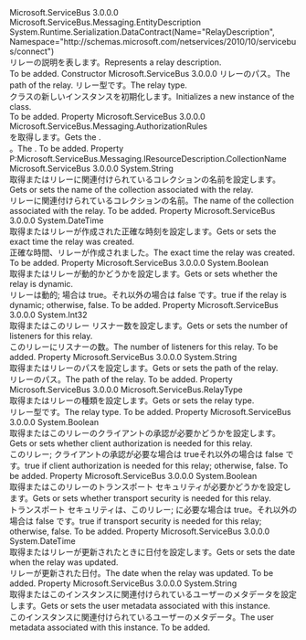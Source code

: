 <Type Name="RelayDescription" FullName="Microsoft.ServiceBus.Messaging.RelayDescription">
  <TypeSignature Language="C#" Value="public class RelayDescription : Microsoft.ServiceBus.Messaging.EntityDescription" />
  <TypeSignature Language="ILAsm" Value=".class public auto ansi beforefieldinit RelayDescription extends Microsoft.ServiceBus.Messaging.EntityDescription" />
  <TypeSignature Language="DocId" Value="T:Microsoft.ServiceBus.Messaging.RelayDescription" />
  <TypeSignature Language="VB.NET" Value="Public Class RelayDescription&#xA;Inherits EntityDescription" />
  <TypeSignature Language="F#" Value="type RelayDescription = class&#xA;    inherit EntityDescription&#xA;    interface IResourceDescription" />
  <AssemblyInfo>
    <AssemblyName>Microsoft.ServiceBus</AssemblyName>
    <AssemblyVersion>3.0.0.0</AssemblyVersion>
  </AssemblyInfo>
  <Base>
    <BaseTypeName>Microsoft.ServiceBus.Messaging.EntityDescription</BaseTypeName>
  </Base>
  <Interfaces />
  <Attributes>
    <Attribute>
      <AttributeName>System.Runtime.Serialization.DataContract(Name="RelayDescription", Namespace="http://schemas.microsoft.com/netservices/2010/10/servicebus/connect")</AttributeName>
    </Attribute>
  </Attributes>
  <Docs>
    <summary><span data-ttu-id="fa190-101">リレーの説明を表します。</span><span class="sxs-lookup"><span data-stu-id="fa190-101">Represents a relay description.</span></span></summary>
    <remarks>To be added.</remarks>
  </Docs>
  <Members>
    <Member MemberName=".ctor">
      <MemberSignature Language="C#" Value="public RelayDescription (string relayPath, Microsoft.ServiceBus.RelayType type);" />
      <MemberSignature Language="ILAsm" Value=".method public hidebysig specialname rtspecialname instance void .ctor(string relayPath, valuetype Microsoft.ServiceBus.RelayType type) cil managed" />
      <MemberSignature Language="DocId" Value="M:Microsoft.ServiceBus.Messaging.RelayDescription.#ctor(System.String,Microsoft.ServiceBus.RelayType)" />
      <MemberSignature Language="VB.NET" Value="Public Sub New (relayPath As String, type As RelayType)" />
      <MemberSignature Language="F#" Value="new Microsoft.ServiceBus.Messaging.RelayDescription : string * Microsoft.ServiceBus.RelayType -&gt; Microsoft.ServiceBus.Messaging.RelayDescription" Usage="new Microsoft.ServiceBus.Messaging.RelayDescription (relayPath, type)" />
      <MemberType>Constructor</MemberType>
      <AssemblyInfo>
        <AssemblyName>Microsoft.ServiceBus</AssemblyName>
        <AssemblyVersion>3.0.0.0</AssemblyVersion>
      </AssemblyInfo>
      <Parameters>
        <Parameter Name="relayPath" Type="System.String" />
        <Parameter Name="type" Type="Microsoft.ServiceBus.RelayType" />
      </Parameters>
      <Docs>
        <param name="relayPath"><span data-ttu-id="fa190-102">リレーのパス。</span><span class="sxs-lookup"><span data-stu-id="fa190-102">The path of the relay.</span></span></param>
        <param name="type"><span data-ttu-id="fa190-103">リレー型です。</span><span class="sxs-lookup"><span data-stu-id="fa190-103">The relay type.</span></span></param>
        <summary><span data-ttu-id="fa190-104"><see cref="T:Microsoft.ServiceBus.Messaging.RelayDescription" /> クラスの新しいインスタンスを初期化します。</span><span class="sxs-lookup"><span data-stu-id="fa190-104">Initializes a new instance of the <see cref="T:Microsoft.ServiceBus.Messaging.RelayDescription" /> class.</span></span></summary>
        <remarks>To be added.</remarks>
      </Docs>
    </Member>
    <Member MemberName="Authorization">
      <MemberSignature Language="C#" Value="public Microsoft.ServiceBus.Messaging.AuthorizationRules Authorization { get; }" />
      <MemberSignature Language="ILAsm" Value=".property instance class Microsoft.ServiceBus.Messaging.AuthorizationRules Authorization" />
      <MemberSignature Language="DocId" Value="P:Microsoft.ServiceBus.Messaging.RelayDescription.Authorization" />
      <MemberSignature Language="VB.NET" Value="Public ReadOnly Property Authorization As AuthorizationRules" />
      <MemberSignature Language="F#" Value="member this.Authorization : Microsoft.ServiceBus.Messaging.AuthorizationRules" Usage="Microsoft.ServiceBus.Messaging.RelayDescription.Authorization" />
      <MemberType>Property</MemberType>
      <AssemblyInfo>
        <AssemblyName>Microsoft.ServiceBus</AssemblyName>
        <AssemblyVersion>3.0.0.0</AssemblyVersion>
      </AssemblyInfo>
      <ReturnValue>
        <ReturnType>Microsoft.ServiceBus.Messaging.AuthorizationRules</ReturnType>
      </ReturnValue>
      <Docs>
        <summary><span data-ttu-id="fa190-105"><see cref="T:Microsoft.ServiceBus.Messaging.AuthorizationRules" /> を取得します。</span><span class="sxs-lookup"><span data-stu-id="fa190-105">Gets the <see cref="T:Microsoft.ServiceBus.Messaging.AuthorizationRules" />.</span></span></summary>
        <value><span data-ttu-id="fa190-106"><see cref="T:Microsoft.ServiceBus.Messaging.AuthorizationRules" />。</span><span class="sxs-lookup"><span data-stu-id="fa190-106">The <see cref="T:Microsoft.ServiceBus.Messaging.AuthorizationRules" />.</span></span></value>
        <remarks>To be added.</remarks>
      </Docs>
    </Member>
    <Member MemberName="CollectionName">
      <MemberSignature Language="C#" Value="public string CollectionName { get; }" />
      <MemberSignature Language="ILAsm" Value=".property instance string CollectionName" />
      <MemberSignature Language="DocId" Value="P:Microsoft.ServiceBus.Messaging.RelayDescription.CollectionName" />
      <MemberSignature Language="VB.NET" Value="Public ReadOnly Property CollectionName As String" />
      <MemberSignature Language="F#" Value="member this.CollectionName : string" Usage="Microsoft.ServiceBus.Messaging.RelayDescription.CollectionName" />
      <MemberType>Property</MemberType>
      <Implements>
        <InterfaceMember>P:Microsoft.ServiceBus.Messaging.IResourceDescription.CollectionName</InterfaceMember>
      </Implements>
      <AssemblyInfo>
        <AssemblyName>Microsoft.ServiceBus</AssemblyName>
        <AssemblyVersion>3.0.0.0</AssemblyVersion>
      </AssemblyInfo>
      <ReturnValue>
        <ReturnType>System.String</ReturnType>
      </ReturnValue>
      <Docs>
        <summary><span data-ttu-id="fa190-107">取得またはリレーに関連付けられているコレクションの名前を設定します。</span><span class="sxs-lookup"><span data-stu-id="fa190-107">Gets or sets the name of the collection associated with the relay.</span></span></summary>
        <value><span data-ttu-id="fa190-108">リレーに関連付けられているコレクションの名前。</span><span class="sxs-lookup"><span data-stu-id="fa190-108">The name of the collection associated with the relay.</span></span></value>
        <remarks>To be added.</remarks>
      </Docs>
    </Member>
    <Member MemberName="CreatedAt">
      <MemberSignature Language="C#" Value="public DateTime CreatedAt { get; }" />
      <MemberSignature Language="ILAsm" Value=".property instance valuetype System.DateTime CreatedAt" />
      <MemberSignature Language="DocId" Value="P:Microsoft.ServiceBus.Messaging.RelayDescription.CreatedAt" />
      <MemberSignature Language="VB.NET" Value="Public ReadOnly Property CreatedAt As DateTime" />
      <MemberSignature Language="F#" Value="member this.CreatedAt : DateTime" Usage="Microsoft.ServiceBus.Messaging.RelayDescription.CreatedAt" />
      <MemberType>Property</MemberType>
      <AssemblyInfo>
        <AssemblyName>Microsoft.ServiceBus</AssemblyName>
        <AssemblyVersion>3.0.0.0</AssemblyVersion>
      </AssemblyInfo>
      <ReturnValue>
        <ReturnType>System.DateTime</ReturnType>
      </ReturnValue>
      <Docs>
        <summary><span data-ttu-id="fa190-109">取得またはリレーが作成された正確な時刻を設定します。</span><span class="sxs-lookup"><span data-stu-id="fa190-109">Gets or sets the exact time the relay was created.</span></span></summary>
        <value><span data-ttu-id="fa190-110">正確な時間、リレーが作成されました。</span><span class="sxs-lookup"><span data-stu-id="fa190-110">The exact time the relay was created.</span></span></value>
        <remarks>To be added.</remarks>
      </Docs>
    </Member>
    <Member MemberName="IsDynamic">
      <MemberSignature Language="C#" Value="public bool IsDynamic { get; }" />
      <MemberSignature Language="ILAsm" Value=".property instance bool IsDynamic" />
      <MemberSignature Language="DocId" Value="P:Microsoft.ServiceBus.Messaging.RelayDescription.IsDynamic" />
      <MemberSignature Language="VB.NET" Value="Public ReadOnly Property IsDynamic As Boolean" />
      <MemberSignature Language="F#" Value="member this.IsDynamic : bool" Usage="Microsoft.ServiceBus.Messaging.RelayDescription.IsDynamic" />
      <MemberType>Property</MemberType>
      <AssemblyInfo>
        <AssemblyName>Microsoft.ServiceBus</AssemblyName>
        <AssemblyVersion>3.0.0.0</AssemblyVersion>
      </AssemblyInfo>
      <ReturnValue>
        <ReturnType>System.Boolean</ReturnType>
      </ReturnValue>
      <Docs>
        <summary><span data-ttu-id="fa190-111">取得またはリレーが動的かどうかを設定します。</span><span class="sxs-lookup"><span data-stu-id="fa190-111">Gets or sets whether the relay is dynamic.</span></span></summary>
        <value><span data-ttu-id="fa190-112">リレーは動的; 場合は true。それ以外の場合は false です。</span><span class="sxs-lookup"><span data-stu-id="fa190-112">true if the relay is dynamic; otherwise, false.</span></span></value>
        <remarks>To be added.</remarks>
      </Docs>
    </Member>
    <Member MemberName="ListenerCount">
      <MemberSignature Language="C#" Value="public int ListenerCount { get; }" />
      <MemberSignature Language="ILAsm" Value=".property instance int32 ListenerCount" />
      <MemberSignature Language="DocId" Value="P:Microsoft.ServiceBus.Messaging.RelayDescription.ListenerCount" />
      <MemberSignature Language="VB.NET" Value="Public ReadOnly Property ListenerCount As Integer" />
      <MemberSignature Language="F#" Value="member this.ListenerCount : int" Usage="Microsoft.ServiceBus.Messaging.RelayDescription.ListenerCount" />
      <MemberType>Property</MemberType>
      <AssemblyInfo>
        <AssemblyName>Microsoft.ServiceBus</AssemblyName>
        <AssemblyVersion>3.0.0.0</AssemblyVersion>
      </AssemblyInfo>
      <ReturnValue>
        <ReturnType>System.Int32</ReturnType>
      </ReturnValue>
      <Docs>
        <summary><span data-ttu-id="fa190-113">取得またはこのリレー リスナー数を設定します。</span><span class="sxs-lookup"><span data-stu-id="fa190-113">Gets or sets the number of listeners for this relay.</span></span></summary>
        <value><span data-ttu-id="fa190-114">このリレーにリスナーの数。</span><span class="sxs-lookup"><span data-stu-id="fa190-114">The number of listeners for this relay.</span></span></value>
        <remarks>To be added.</remarks>
      </Docs>
    </Member>
    <Member MemberName="Path">
      <MemberSignature Language="C#" Value="public string Path { get; set; }" />
      <MemberSignature Language="ILAsm" Value=".property instance string Path" />
      <MemberSignature Language="DocId" Value="P:Microsoft.ServiceBus.Messaging.RelayDescription.Path" />
      <MemberSignature Language="VB.NET" Value="Public Property Path As String" />
      <MemberSignature Language="F#" Value="member this.Path : string with get, set" Usage="Microsoft.ServiceBus.Messaging.RelayDescription.Path" />
      <MemberType>Property</MemberType>
      <AssemblyInfo>
        <AssemblyName>Microsoft.ServiceBus</AssemblyName>
        <AssemblyVersion>3.0.0.0</AssemblyVersion>
      </AssemblyInfo>
      <ReturnValue>
        <ReturnType>System.String</ReturnType>
      </ReturnValue>
      <Docs>
        <summary><span data-ttu-id="fa190-115">取得またはリレーのパスを設定します。</span><span class="sxs-lookup"><span data-stu-id="fa190-115">Gets or sets the path of the relay.</span></span></summary>
        <value><span data-ttu-id="fa190-116">リレーのパス。</span><span class="sxs-lookup"><span data-stu-id="fa190-116">The path of the relay.</span></span></value>
        <remarks>To be added.</remarks>
      </Docs>
    </Member>
    <Member MemberName="RelayType">
      <MemberSignature Language="C#" Value="public Microsoft.ServiceBus.RelayType RelayType { get; set; }" />
      <MemberSignature Language="ILAsm" Value=".property instance valuetype Microsoft.ServiceBus.RelayType RelayType" />
      <MemberSignature Language="DocId" Value="P:Microsoft.ServiceBus.Messaging.RelayDescription.RelayType" />
      <MemberSignature Language="VB.NET" Value="Public Property RelayType As RelayType" />
      <MemberSignature Language="F#" Value="member this.RelayType : Microsoft.ServiceBus.RelayType with get, set" Usage="Microsoft.ServiceBus.Messaging.RelayDescription.RelayType" />
      <MemberType>Property</MemberType>
      <AssemblyInfo>
        <AssemblyName>Microsoft.ServiceBus</AssemblyName>
        <AssemblyVersion>3.0.0.0</AssemblyVersion>
      </AssemblyInfo>
      <ReturnValue>
        <ReturnType>Microsoft.ServiceBus.RelayType</ReturnType>
      </ReturnValue>
      <Docs>
        <summary><span data-ttu-id="fa190-117">取得またはリレーの種類を設定します。</span><span class="sxs-lookup"><span data-stu-id="fa190-117">Gets or sets the relay type.</span></span></summary>
        <value><span data-ttu-id="fa190-118">リレー型です。</span><span class="sxs-lookup"><span data-stu-id="fa190-118">The relay type.</span></span></value>
        <remarks>To be added.</remarks>
      </Docs>
    </Member>
    <Member MemberName="RequiresClientAuthorization">
      <MemberSignature Language="C#" Value="public bool RequiresClientAuthorization { get; set; }" />
      <MemberSignature Language="ILAsm" Value=".property instance bool RequiresClientAuthorization" />
      <MemberSignature Language="DocId" Value="P:Microsoft.ServiceBus.Messaging.RelayDescription.RequiresClientAuthorization" />
      <MemberSignature Language="VB.NET" Value="Public Property RequiresClientAuthorization As Boolean" />
      <MemberSignature Language="F#" Value="member this.RequiresClientAuthorization : bool with get, set" Usage="Microsoft.ServiceBus.Messaging.RelayDescription.RequiresClientAuthorization" />
      <MemberType>Property</MemberType>
      <AssemblyInfo>
        <AssemblyName>Microsoft.ServiceBus</AssemblyName>
        <AssemblyVersion>3.0.0.0</AssemblyVersion>
      </AssemblyInfo>
      <ReturnValue>
        <ReturnType>System.Boolean</ReturnType>
      </ReturnValue>
      <Docs>
        <summary><span data-ttu-id="fa190-119">取得またはこのリレーのクライアントの承認が必要かどうかを設定します。</span><span class="sxs-lookup"><span data-stu-id="fa190-119">Gets or sets whether client authorization is needed for this relay.</span></span></summary>
        <value><span data-ttu-id="fa190-120">このリレー; クライアントの承認が必要な場合は trueそれ以外の場合は false です。</span><span class="sxs-lookup"><span data-stu-id="fa190-120">true if client authorization is needed for this relay; otherwise, false.</span></span></value>
        <remarks>To be added.</remarks>
      </Docs>
    </Member>
    <Member MemberName="RequiresTransportSecurity">
      <MemberSignature Language="C#" Value="public bool RequiresTransportSecurity { get; set; }" />
      <MemberSignature Language="ILAsm" Value=".property instance bool RequiresTransportSecurity" />
      <MemberSignature Language="DocId" Value="P:Microsoft.ServiceBus.Messaging.RelayDescription.RequiresTransportSecurity" />
      <MemberSignature Language="VB.NET" Value="Public Property RequiresTransportSecurity As Boolean" />
      <MemberSignature Language="F#" Value="member this.RequiresTransportSecurity : bool with get, set" Usage="Microsoft.ServiceBus.Messaging.RelayDescription.RequiresTransportSecurity" />
      <MemberType>Property</MemberType>
      <AssemblyInfo>
        <AssemblyName>Microsoft.ServiceBus</AssemblyName>
        <AssemblyVersion>3.0.0.0</AssemblyVersion>
      </AssemblyInfo>
      <ReturnValue>
        <ReturnType>System.Boolean</ReturnType>
      </ReturnValue>
      <Docs>
        <summary><span data-ttu-id="fa190-121">取得またはこのリレーのトランスポート セキュリティが必要かどうかを設定します。</span><span class="sxs-lookup"><span data-stu-id="fa190-121">Gets or sets whether transport security is needed for this relay.</span></span></summary>
        <value><span data-ttu-id="fa190-122">トランスポート セキュリティは、このリレー; に必要な場合は true。それ以外の場合は false です。</span><span class="sxs-lookup"><span data-stu-id="fa190-122">true if transport security is needed for this relay; otherwise, false.</span></span></value>
        <remarks>To be added.</remarks>
      </Docs>
    </Member>
    <Member MemberName="UpdatedAt">
      <MemberSignature Language="C#" Value="public DateTime UpdatedAt { get; }" />
      <MemberSignature Language="ILAsm" Value=".property instance valuetype System.DateTime UpdatedAt" />
      <MemberSignature Language="DocId" Value="P:Microsoft.ServiceBus.Messaging.RelayDescription.UpdatedAt" />
      <MemberSignature Language="VB.NET" Value="Public ReadOnly Property UpdatedAt As DateTime" />
      <MemberSignature Language="F#" Value="member this.UpdatedAt : DateTime" Usage="Microsoft.ServiceBus.Messaging.RelayDescription.UpdatedAt" />
      <MemberType>Property</MemberType>
      <AssemblyInfo>
        <AssemblyName>Microsoft.ServiceBus</AssemblyName>
        <AssemblyVersion>3.0.0.0</AssemblyVersion>
      </AssemblyInfo>
      <ReturnValue>
        <ReturnType>System.DateTime</ReturnType>
      </ReturnValue>
      <Docs>
        <summary><span data-ttu-id="fa190-123">取得またはリレーが更新されたときに日付を設定します。</span><span class="sxs-lookup"><span data-stu-id="fa190-123">Gets or sets the date when the relay was updated.</span></span></summary>
        <value><span data-ttu-id="fa190-124">リレーが更新された日付。</span><span class="sxs-lookup"><span data-stu-id="fa190-124">The date when the relay was updated.</span></span></value>
        <remarks>To be added.</remarks>
      </Docs>
    </Member>
    <Member MemberName="UserMetadata">
      <MemberSignature Language="C#" Value="public string UserMetadata { get; set; }" />
      <MemberSignature Language="ILAsm" Value=".property instance string UserMetadata" />
      <MemberSignature Language="DocId" Value="P:Microsoft.ServiceBus.Messaging.RelayDescription.UserMetadata" />
      <MemberSignature Language="VB.NET" Value="Public Property UserMetadata As String" />
      <MemberSignature Language="F#" Value="member this.UserMetadata : string with get, set" Usage="Microsoft.ServiceBus.Messaging.RelayDescription.UserMetadata" />
      <MemberType>Property</MemberType>
      <AssemblyInfo>
        <AssemblyName>Microsoft.ServiceBus</AssemblyName>
        <AssemblyVersion>3.0.0.0</AssemblyVersion>
      </AssemblyInfo>
      <ReturnValue>
        <ReturnType>System.String</ReturnType>
      </ReturnValue>
      <Docs>
        <summary><span data-ttu-id="fa190-125">取得またはこのインスタンスに関連付けられているユーザーのメタデータを設定します。</span><span class="sxs-lookup"><span data-stu-id="fa190-125">Gets or sets the user metadata associated with this instance.</span></span></summary>
        <value><span data-ttu-id="fa190-126">このインスタンスに関連付けられているユーザーのメタデータ。</span><span class="sxs-lookup"><span data-stu-id="fa190-126">The user metadata associated with this instance.</span></span></value>
        <remarks>To be added.</remarks>
      </Docs>
    </Member>
  </Members>
</Type>